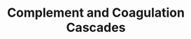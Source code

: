 ---
annotations:
- type: Pathway Ontology
  value: complement system pathway
- type: Pathway Ontology
  value: coagulation cascade pathway
authors:
- 169.230.77.174
- MaintBot
- Thomas
- Khanspers
- AlexanderPico
- Christine Chichester
- Ddigles
- L Dupuis
- Fehrhart
description: ''
last-edited: 2020-12-17
organisms:
- Mus musculus
redirect_from:
- /index.php/Pathway:WP449
- /instance/WP449
schema-jsonld:
- '@context': https://schema.org/
  '@id': https://wikipathways.github.io/pathways/WP449.html
  '@type': Dataset
  creator:
    '@type': Organization
    name: WikiPathways
  description: ''
  keywords:
  - Bradykinin
  - Cd59a
  - Cpb2
  - Proc
  - Serpine1
  - Mcp
  - Kng1
  - F3
  - Serpina5
  - Fgb
  - Plg
  - C7
  - 1700013L23Rik
  - C3ar1
  - A2m
  - Thbd
  - C4bp
  - F10
  - F7
  - Adn
  - F2
  - C9
  - F11
  - C1qa
  - Vwf
  - C2
  - F12
  - Serpinc1
  - Serpina1
  - Bdkrb1
  - F2r
  - C5r1
  - F9
  - C1r
  - C4
  - Plau
  - Cr2
  - F13b
  - Daf1
  - Masp1
  - F8
  - Daf2
  - Plaur
  - Cfh
  - Masp2
  - Pros1
  - Plat
  - Klkb1
  - C1qb
  - Serpinf2
  - H2-Bf
  - Serpind1
  - F5
  - Crry
  - C1s
  - C3
  - Cfi
  - Tfpi
  - Hc
  - Serping1
  - C6
  - Cr1
  - Mbl1
  - C1qg
  license: CC0
  name: Complement and Coagulation Cascades
seo: CreativeWork
title: Complement and Coagulation Cascades
wpid: WP449
---